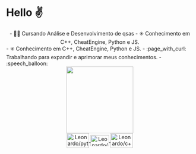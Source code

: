 # Hello :v:


<div align="center"> 
  <a> - 👨‍🎓 Cursando Análise e Desenvolvimento de  qsas
   <a> - ✳️ Conhecimento em C++, CheatEngine, Python e JS. </a> 
  </div>
- ✳️ Conhecimento em C++, CheatEngine, Python e JS. 
- :page_with_curl: Trabalhando para expandir e aprimorar meus conhecimentos.
- :speech_balloon: 
 

 
<div align="center">
  <a href="https://github.com/leleo-code">
  <img height="180em" src="https://github-readme-stats.vercel.app/api?username=leleo-code&show_icons=true&theme=tokyonight&hide_title=false&layout=compact&custom_title=Leonardo%20Vinicius%20-%20Stats"/>
 </div>


<div align="center">
  <img align="center" height="40" width="60" alt="Leonardo/python" src="https://cdn.jsdelivr.net/gh/devicons/devicon/icons/python/python-plain-wordmark.svg" />
  <img align="center" height="30" width="50" alt="Leonardo/javascript" src="https://cdn.jsdelivr.net/gh/devicons/devicon/icons/javascript/javascript-plain.svg" />
  <img align="center" height="40" width="60" alt="Leonardo/c++" src="https://cdn.jsdelivr.net/gh/devicons/devicon/icons/cplusplus/cplusplus-line.svg" />
  

